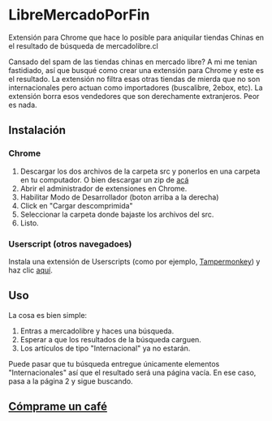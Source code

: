 # LibreMercadoPorFin
Extensión para Chrome que hace lo posible para aniquilar tiendas Chinas en el resultado de búsqueda de mercadolibre.cl

Cansado del spam de las tiendas chinas en mercado libre? A mi me tenian fastidiado, así que busqué como crear una extensión para Chrome y este es el resultado.
La extensión no filtra esas otras tiendas de mierda que no son internacionales pero actuan como importadores (buscalibre, 2ebox, etc). La extensión borra esos vendedores que son derechamente extranjeros. Peor es nada.

## Instalación

### Chrome
1. Descargar los dos archivos de la carpeta src y ponerlos en una carpeta en tu computador. O bien descargar un zip de [acá](/LibreMercadoPorFin.zip)
2. Abrir el administrador de extensiones en Chrome.
3. Habilitar Modo de Desarrollador (boton arriba a la derecha)
4. Click en "Cargar descomprimida"
5. Seleccionar la carpeta donde bajaste los archivos del src.
6. Listo.

### Userscript (otros navegadoes)
Instala una extensión de Userscripts (como por ejemplo, [Tampermonkey](https://www.tampermonkey.net/)) y haz clic [aquí](/src/script.user.js).

## Uso
La cosa es bien simple:
1. Entras a mercadolibre y haces una búsqueda.
2. Esperar a que los resultados de la búsqueda carguen.
3. Los artículos de tipo "Internacional" ya no estarán.

Puede pasar que tu búsqueda entregue únicamente elementos "Internacionales" así que el resultado será una página vacía. En ese caso, pasa a la página 2 y sigue buscando.

## [Cómprame un café](https://linktr.ee/ivanMSC)
